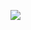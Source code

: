 ![](https://media.githubusercontent.com/media/dyzz/dyzz.github.io/master/images/FireElemental_1.png)